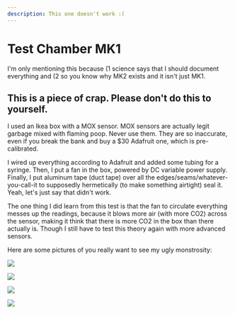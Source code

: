 ```yaml
---
description: This one doesn't work :(
---
```


# Test Chamber MK1

I'm only mentioning this because (1 science says that I should document everything and (2 so you know why MK2 exists and it isn't just MK1.&#x20;

## This is a piece of crap. Please don't do this to yourself.

I used an Ikea box with a MOX sensor. MOX sensors are actually legit garbage mixed with flaming poop. Never use them. They are so inaccurate, even if you break the bank and buy a $30 Adafruit one, which is pre-calibrated.&#x20;

I wired up everything according to Adafruit and added some tubing for a syringe. Then, I put a fan in the box, powered by DC variable power supply. Finally, I put aluminum tape (duct tape) over all the edges/seams/whatever-you-call-it to supposedly hermetically (to make something airtight) seal it. Yeah, let's just say that didn't work.&#x20;

The one thing I did learn from this test is that the fan to circulate everything messes up the readings, because it blows more air (with more CO2) across the sensor, making it think that there is more CO2 in the box than there actually is. Though I still have to test this theory again with more advanced sensors.&#x20;

Here are some pictures of you really want to see my ugly monstrosity:

![](../.gitbook/assets/IMG_1955.jpeg)

![](../.gitbook/assets/IMG_1962.jpeg)

![](../.gitbook/assets/IMG_1958.jpeg)

![](../.gitbook/assets/IMG_1956.jpeg)
